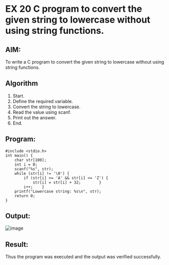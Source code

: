 
# EX 20 C program to convert the given string to lowercase without using string functions.
## AIM:
To write a C program to convert the given string to lowercase without using string functions.

## Algorithm
1. Start. 
2. Define the required variable. 
3. Convert the string to lowercase. 
4. Read the value using scanf. 
5. Print out the answer. 
6. End. 

## Program:
```
#include <stdio.h> 
int main() { 
    char str[100]; 
    int i = 0; 
    scanf("%s", str);   
    while (str[i] != '\0') { 
        if (str[i] >= 'A' && str[i] <= 'Z') { 
            str[i] = str[i] + 32;        } 
        i++;    } 
    printf("Lowercase string: %s\n", str); 
    return 0; 
} 
```

## Output:

![image](https://github.com/user-attachments/assets/ba956331-513d-46b1-8a1f-2b861913e843)


## Result:
Thus the program was executed and the output was verified successfully.

